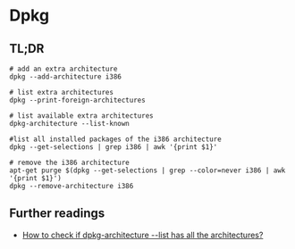 # Dpkg

## TL;DR

```shell
# add an extra architecture
dpkg --add-architecture i386

# list extra architectures
dpkg --print-foreign-architectures

# list available extra architectures
dpkg-architecture --list-known

#list all installed packages of the i386 architecture
dpkg --get-selections | grep i386 | awk '{print $1}'

# remove the i386 architecture
apt-get purge $(dpkg --get-selections | grep --color=never i386 | awk '{print $1}')
dpkg --remove-architecture i386
```

## Further readings

- [How to check if dpkg-architecture --list has all the architectures?]

[how to check if dpkg-architecture --list has all the architectures?]: https://askubuntu.com/questions/852115/how-to-check-if-dpkg-architecture-list-has-all-the-architectures#852120
